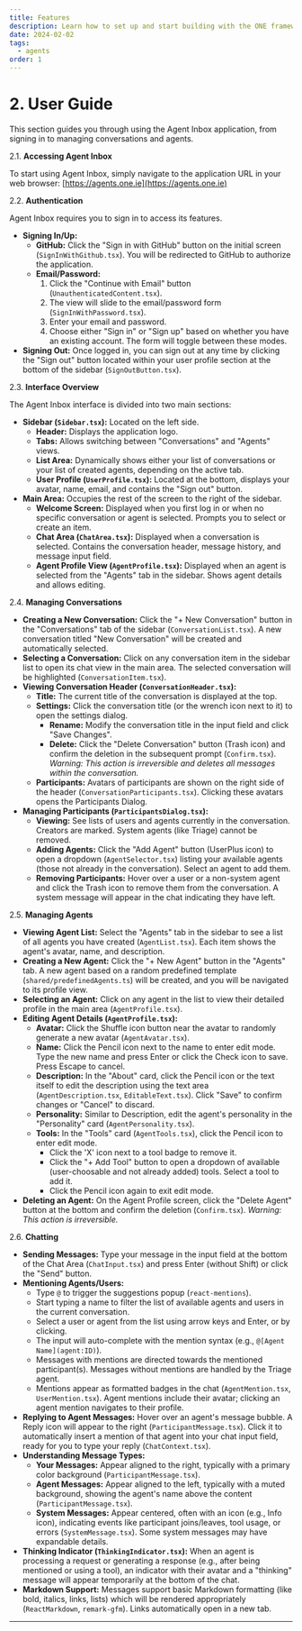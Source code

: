 ```yaml
---
title: Features
description: Learn how to set up and start building with the ONE framework
date: 2024-02-02
tags:
  - agents
order: 1
---
```

# 2. User Guide

This section guides you through using the Agent Inbox application, from signing in to managing conversations and agents.

2.1. **Accessing Agent Inbox**

To start using Agent Inbox, simply navigate to the application URL in your web browser:
[https://agents.one.ie](https://agents.one.ie)

2.2. **Authentication**

Agent Inbox requires you to sign in to access its features.

*   **Signing In/Up:**
    *   **GitHub:** Click the "Sign in with GitHub" button on the initial screen (`SignInWithGithub.tsx`). You will be redirected to GitHub to authorize the application.
    *   **Email/Password:**
        1.  Click the "Continue with Email" button (`UnauthenticatedContent.tsx`).
        2.  The view will slide to the email/password form (`SignInWithPassword.tsx`).
        3.  Enter your email and password.
        4.  Choose either "Sign in" or "Sign up" based on whether you have an existing account. The form will toggle between these modes.
*   **Signing Out:** Once logged in, you can sign out at any time by clicking the "Sign out" button located within your user profile section at the bottom of the sidebar (`SignOutButton.tsx`).

2.3. **Interface Overview**

The Agent Inbox interface is divided into two main sections:

*   **Sidebar (`Sidebar.tsx`):** Located on the left side.
    *   **Header:** Displays the application logo.
    *   **Tabs:** Allows switching between "Conversations" and "Agents" views.
    *   **List Area:** Dynamically shows either your list of conversations or your list of created agents, depending on the active tab.
    *   **User Profile (`UserProfile.tsx`):** Located at the bottom, displays your avatar, name, email, and contains the "Sign out" button.
*   **Main Area:** Occupies the rest of the screen to the right of the sidebar.
    *   **Welcome Screen:** Displayed when you first log in or when no specific conversation or agent is selected. Prompts you to select or create an item.
    *   **Chat Area (`ChatArea.tsx`):** Displayed when a conversation is selected. Contains the conversation header, message history, and message input field.
    *   **Agent Profile View (`AgentProfile.tsx`):** Displayed when an agent is selected from the "Agents" tab in the sidebar. Shows agent details and allows editing.

2.4. **Managing Conversations**

*   **Creating a New Conversation:** Click the "+ New Conversation" button in the "Conversations" tab of the sidebar (`ConversationList.tsx`). A new conversation titled "New Conversation" will be created and automatically selected.
*   **Selecting a Conversation:** Click on any conversation item in the sidebar list to open its chat view in the main area. The selected conversation will be highlighted (`ConversationItem.tsx`).
*   **Viewing Conversation Header (`ConversationHeader.tsx`):**
    *   **Title:** The current title of the conversation is displayed at the top.
    *   **Settings:** Click the conversation title (or the wrench icon next to it) to open the settings dialog.
        *   **Rename:** Modify the conversation title in the input field and click "Save Changes".
        *   **Delete:** Click the "Delete Conversation" button (Trash icon) and confirm the deletion in the subsequent prompt (`Confirm.tsx`). *Warning: This action is irreversible and deletes all messages within the conversation.*
    *   **Participants:** Avatars of participants are shown on the right side of the header (`ConversationParticipants.tsx`). Clicking these avatars opens the Participants Dialog.
*   **Managing Participants (`ParticipantsDialog.tsx`):**
    *   **Viewing:** See lists of users and agents currently in the conversation. Creators are marked. System agents (like Triage) cannot be removed.
    *   **Adding Agents:** Click the "Add Agent" button (UserPlus icon) to open a dropdown (`AgentSelector.tsx`) listing your available agents (those not already in the conversation). Select an agent to add them.
    *   **Removing Participants:** Hover over a user or a non-system agent and click the Trash icon to remove them from the conversation. A system message will appear in the chat indicating they have left.

2.5. **Managing Agents**

*   **Viewing Agent List:** Select the "Agents" tab in the sidebar to see a list of all agents you have created (`AgentList.tsx`). Each item shows the agent's avatar, name, and description.
*   **Creating a New Agent:** Click the "+ New Agent" button in the "Agents" tab. A new agent based on a random predefined template (`shared/predefinedAgents.ts`) will be created, and you will be navigated to its profile view.
*   **Selecting an Agent:** Click on any agent in the list to view their detailed profile in the main area (`AgentProfile.tsx`).
*   **Editing Agent Details (`AgentProfile.tsx`):**
    *   **Avatar:** Click the Shuffle icon button near the avatar to randomly generate a new avatar (`AgentAvatar.tsx`).
    *   **Name:** Click the Pencil icon next to the name to enter edit mode. Type the new name and press Enter or click the Check icon to save. Press Escape to cancel.
    *   **Description:** In the "About" card, click the Pencil icon or the text itself to edit the description using the text area (`AgentDescription.tsx`, `EditableText.tsx`). Click "Save" to confirm changes or "Cancel" to discard.
    *   **Personality:** Similar to Description, edit the agent's personality in the "Personality" card (`AgentPersonality.tsx`).
    *   **Tools:** In the "Tools" card (`AgentTools.tsx`), click the Pencil icon to enter edit mode.
        *   Click the 'X' icon next to a tool badge to remove it.
        *   Click the "+ Add Tool" button to open a dropdown of available (user-choosable and not already added) tools. Select a tool to add it.
        *   Click the Pencil icon again to exit edit mode.
*   **Deleting an Agent:** On the Agent Profile screen, click the "Delete Agent" button at the bottom and confirm the deletion (`Confirm.tsx`). *Warning: This action is irreversible.*

2.6. **Chatting**

*   **Sending Messages:** Type your message in the input field at the bottom of the Chat Area (`ChatInput.tsx`) and press Enter (without Shift) or click the "Send" button.
*   **Mentioning Agents/Users:**
    *   Type `@` to trigger the suggestions popup (`react-mentions`).
    *   Start typing a name to filter the list of available agents and users in the current conversation.
    *   Select a user or agent from the list using arrow keys and Enter, or by clicking.
    *   The input will auto-complete with the mention syntax (e.g., `@[Agent Name](agent:ID)`).
    *   Messages with mentions are directed towards the mentioned participant(s). Messages without mentions are handled by the Triage agent.
    *   Mentions appear as formatted badges in the chat (`AgentMention.tsx`, `UserMention.tsx`). Agent mentions include their avatar; clicking an agent mention navigates to their profile.
*   **Replying to Agent Messages:** Hover over an agent's message bubble. A Reply icon will appear to the right (`ParticipantMessage.tsx`). Click it to automatically insert a mention of that agent into your chat input field, ready for you to type your reply (`ChatContext.tsx`).
*   **Understanding Message Types:**
    *   **Your Messages:** Appear aligned to the right, typically with a primary color background (`ParticipantMessage.tsx`).
    *   **Agent Messages:** Appear aligned to the left, typically with a muted background, showing the agent's name above the content (`ParticipantMessage.tsx`).
    *   **System Messages:** Appear centered, often with an icon (e.g., Info icon), indicating events like participant joins/leaves, tool usage, or errors (`SystemMessage.tsx`). Some system messages may have expandable details.
*   **Thinking Indicator (`ThinkingIndicator.tsx`):** When an agent is processing a request or generating a response (e.g., after being mentioned or using a tool), an indicator with their avatar and a "thinking" message will appear temporarily at the bottom of the chat.
*   **Markdown Support:** Messages support basic Markdown formatting (like bold, italics, links, lists) which will be rendered appropriately (`ReactMarkdown`, `remark-gfm`). Links automatically open in a new tab.

---